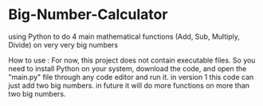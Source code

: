 # Big-Number-Calculator
using Python to do 4 main mathematical functions (Add, Sub, Multiply, Divide) on very very big numbers

How to use :
For now, this project does not contain executable files.
So you need to install Python on your system, download the code, and open the "main.py" file through any code editor and run it.
in version 1 this code can just add two big numbers.
in future it will do more functions on more than two big numbers.

